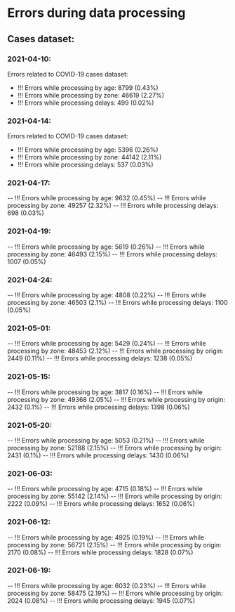 # Errors during data processing

## Cases dataset:

### 2021-04-10:
Errors related to COVID-19 cases dataset:  
- !!! Errors while processing by age: 8799 (0.43%)
- !!! Errors while processing by zone: 46619 (2.27%)
- !!! Errors while processing delays: 499 (0.02%)

### 2021-04-14:
Errors related to COVID-19 cases dataset:  
- !!! Errors while processing by age: 5396 (0.26%)
- !!! Errors while processing by zone: 44142 (2.11%)
- !!! Errors while processing delays: 537 (0.03%)

### 2021-04-17:
-- !!! Errors while processing by age: 9632 (0.45%)
-- !!! Errors while processing by zone: 49257 (2.32%)
-- !!! Errors while processing delays: 698 (0.03%)

### 2021-04-19:
-- !!! Errors while processing by age: 5619 (0.26%)
-- !!! Errors while processing by zone: 46493 (2.15%)
-- !!! Errors while processing delays: 1007 (0.05%)

### 2021-04-24:
-- !!! Errors while processing by age: 4808 (0.22%)
-- !!! Errors while processing by zone: 46503 (2.1%)
-- !!! Errors while processing delays: 1100 (0.05%)

### 2021-05-01:
-- !!! Errors while processing by age: 5429 (0.24%)
-- !!! Errors while processing by zone: 48453 (2.12%)
-- !!! Errors while processing by origin: 2449 (0.11%)
-- !!! Errors while processing delays: 1238 (0.05%)

### 2021-05-15:
-- !!! Errors while processing by age: 3817 (0.16%)
-- !!! Errors while processing by zone: 49368 (2.05%)
-- !!! Errors while processing by origin: 2432 (0.1%)
-- !!! Errors while processing delays: 1398 (0.06%)

### 2021-05-20:
-- !!! Errors while processing by age: 5053 (0.21%)
-- !!! Errors while processing by zone: 52188 (2.15%)
-- !!! Errors while processing by origin: 2431 (0.1%)
-- !!! Errors while processing delays: 1430 (0.06%)

### 2021-06-03:
-- !!! Errors while processing by age: 4715 (0.18%)
-- !!! Errors while processing by zone: 55142 (2.14%)
-- !!! Errors while processing by origin: 2222 (0.09%)
-- !!! Errors while processing delays: 1652 (0.06%)

### 2021-06-12:
-- !!! Errors while processing by age: 4925 (0.19%)
-- !!! Errors while processing by zone: 56721 (2.15%)
-- !!! Errors while processing by origin: 2170 (0.08%)
-- !!! Errors while processing delays: 1828 (0.07%)

### 2021-06-19:
-- !!! Errors while processing by age: 6032 (0.23%)
-- !!! Errors while processing by zone: 58475 (2.19%)
-- !!! Errors while processing by origin: 2024 (0.08%)
-- !!! Errors while processing delays: 1945 (0.07%)
